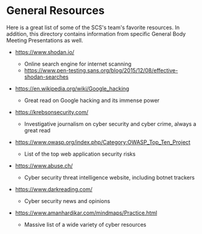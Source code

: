 # General Resources

Here is a great list of some of the SCS's team's favorite resources. In addition, this directory contains information from specific General Body Meeting Presentations as well.

- https://www.shodan.io/
  - Online search engine for internet scanning
  - https://www.pen-testing.sans.org/blog/2015/12/08/effective-shodan-searches

- https://en.wikipedia.org/wiki/Google_hacking
  - Great read on Google hacking and its immense power

- https://krebsonsecurity.com/
  - Investigative journalism on cyber security and cyber crime, always a great read

- https://www.owasp.org/index.php/Category:OWASP_Top_Ten_Project
  - List of the top web application security risks

- https://www.abuse.ch/
  - Cyber security threat intelligence website, including botnet trackers

- https://www.darkreading.com/
  - Cyber security news and opinions

- https://www.amanhardikar.com/mindmaps/Practice.html
  - Massive list of a wide variety of cyber resources
